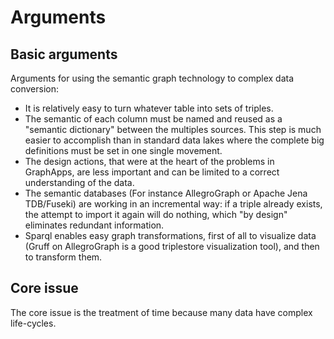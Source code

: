 # Arguments

## Basic arguments

Arguments for using the semantic graph technology to complex data conversion:

  * It is relatively easy to turn whatever table into sets of triples.
  * The semantic of each column must be named and reused as a "semantic dictionary" between the multiples sources. This step is much easier to accomplish than in standard data lakes where the complete big definitions must be set in one single movement.
  * The design actions, that were at the heart of the problems in GraphApps, are less important and can be limited to a correct understanding of the data.
  * The semantic databases (For instance AllegroGraph or Apache Jena TDB/Fuseki) are working in an incremental way: if a triple already exists, the attempt to import it again will do nothing, which "by design" eliminates redundant information.
  * Sparql enables easy graph transformations, first of all to visualize data (Gruff on AllegroGraph is a good triplestore visualization tool), and then to transform them.

## Core issue

The core issue is the treatment of time because many data have complex life-cycles.
